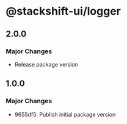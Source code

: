 # @stackshift-ui/logger

## 2.0.0

### Major Changes

- Release package version

## 1.0.0

### Major Changes

- 9655df5: Publish initial package version
